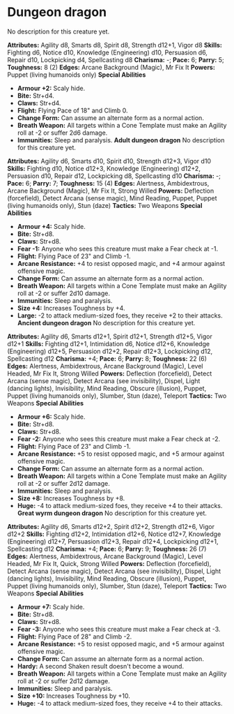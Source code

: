 # Dungeon dragon

No description for this creature yet.

**Attributes:** Agility d8, Smarts d8, Spirit d8, Strength d12+1, Vigor
d8
**Skills:** Fighting d6, Notice d10, Knowledge (Engineering) d10,
Persuasion d6, Repair d10, Lockpicking d4, Spellcasting d8
**Charisma:** -; **Pace:** 6; **Parry:** 5; **Toughness:** 8 (2)
**Edges:** Arcane Background (Magic), Mr Fix It
**Powers:** Puppet (living humanoids only)
**Special Abilities**

- **Armour +2:** Scaly hide.
- **Bite:** Str+d4.
- **Claws:** Str+d4.
- **Flight:** Flying Pace of 18" and Climb 0.
- **Change Form:** Can assume an alternate form as a normal action.
- **Breath Weapon:** All targets within a Cone Template must make an
Agility roll at -2 or suffer 2d6 damage.
- **Immunities:** Sleep and paralysis.
**Adult dungeon dragon**
No description for this creature yet.

**Attributes:** Agility d6, Smarts d10, Spirit d10, Strength d12+3,
Vigor d10
**Skills:** Fighting d10, Notice d12+3, Knowledge (Engineering) d12+2,
Persuasion d10, Repair d12, Lockpicking d8, Spellcasting d10
**Charisma:** -; **Pace:** 6; **Parry:** 7; **Toughness:** 15 (4)
**Edges:** Alertness, Ambidextrous, Arcane Background (Magic), Mr Fix
It, Strong Willed
**Powers:** Deflection (forcefield), Detect Arcana (sense magic), Mind
Reading, Puppet, Puppet (living humanoids only), Stun (daze)
**Tactics:** Two Weapons
**Special Abilities**

- **Armour +4:** Scaly hide.
- **Bite:** Str+d8.
- **Claws:** Str+d8.
- **Fear -1:** Anyone who sees this creature must make a Fear check at
-1.
- **Flight:** Flying Pace of 23" and Climb -1.
- **Arcane Resistance:** +4 to resist opposed magic, and +4 armour
against offensive magic.
- **Change Form:** Can assume an alternate form as a normal action.
- **Breath Weapon:** All targets within a Cone Template must make an
Agility roll at -2 or suffer 2d10 damage.
- **Immunities:** Sleep and paralysis.
- **Size +4:** Increases Toughness by +4.
- **Large:** -2 to attack medium-sized foes, they receive +2 to their
attacks.
**Ancient dungeon dragon**
No description for this creature yet.

**Attributes:** Agility d6, Smarts d12+1, Spirit d12+1, Strength d12+5,
Vigor d12+1
**Skills:** Fighting d12+1, Intimidation d6, Notice d12+6, Knowledge
(Engineering) d12+5, Persuasion d12+2, Repair d12+3, Lockpicking d12,
Spellcasting d12
**Charisma:** +4; **Pace:** 6; **Parry:** 8; **Toughness:** 22 (6)
**Edges:** Alertness, Ambidextrous, Arcane Background (Magic), Level
Headed, Mr Fix It, Strong Willed
**Powers:** Deflection (forcefield), Detect Arcana (sense magic), Detect
Arcana (see invisibility), Dispel, Light (dancing lights), Invisibility,
Mind Reading, Obscure (illusion), Puppet, Puppet (living humanoids
only), Slumber, Stun (daze), Teleport
**Tactics:** Two Weapons
**Special Abilities**

- **Armour +6:** Scaly hide.
- **Bite:** Str+d8.
- **Claws:** Str+d8.
- **Fear -2:** Anyone who sees this creature must make a Fear check at
-2.
- **Flight:** Flying Pace of 23" and Climb -1.
- **Arcane Resistance:** +5 to resist opposed magic, and +5 armour
against offensive magic.
- **Change Form:** Can assume an alternate form as a normal action.
- **Breath Weapon:** All targets within a Cone Template must make an
Agility roll at -2 or suffer 2d12 damage.
- **Immunities:** Sleep and paralysis.
- **Size +8:** Increases Toughness by +8.
- **Huge:** -4 to attack medium-sized foes, they receive +4 to their
attacks.
**Great wyrm dungeon dragon**
No description for this creature yet.

**Attributes:** Agility d6, Smarts d12+2, Spirit d12+2, Strength d12+6,
Vigor d12+2
**Skills:** Fighting d12+2, Intimidation d12+6, Notice d12+7, Knowledge
(Engineering) d12+7, Persuasion d12+3, Repair d12+4, Lockpicking d12+1,
Spellcasting d12
**Charisma:** +4; **Pace:** 6; **Parry:** 9; **Toughness:** 26 (7)
**Edges:** Alertness, Ambidextrous, Arcane Background (Magic), Level
Headed, Mr Fix It, Quick, Strong Willed
**Powers:** Deflection (forcefield), Detect Arcana (sense magic), Detect
Arcana (see invisibility), Dispel, Light (dancing lights), Invisibility,
Mind Reading, Obscure (illusion), Puppet, Puppet (living humanoids
only), Slumber, Stun (daze), Teleport
**Tactics:** Two Weapons
**Special Abilities**

- **Armour +7:** Scaly hide.
- **Bite:** Str+d8.
- **Claws:** Str+d8.
- **Fear -3:** Anyone who sees this creature must make a Fear check at
-3.
- **Flight:** Flying Pace of 28" and Climb -2.
- **Arcane Resistance:** +5 to resist opposed magic, and +5 armour
against offensive magic.
- **Change Form:** Can assume an alternate form as a normal action.
- **Hardy:** A second Shaken result doesn't become a wound.
- **Breath Weapon:** All targets within a Cone Template must make an
Agility roll at -2 or suffer 2d12 damage.
- **Immunities:** Sleep and paralysis.
- **Size +10:** Increases Toughness by +10.
- **Huge:** -4 to attack medium-sized foes, they receive +4 to their
attacks.
